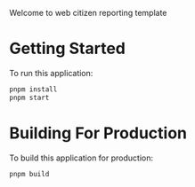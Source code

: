 Welcome to web citizen reporting template

# Getting Started

To run this application:

```bash
pnpm install
pnpm start
```

# Building For Production

To build this application for production:

```bash
pnpm build
```

